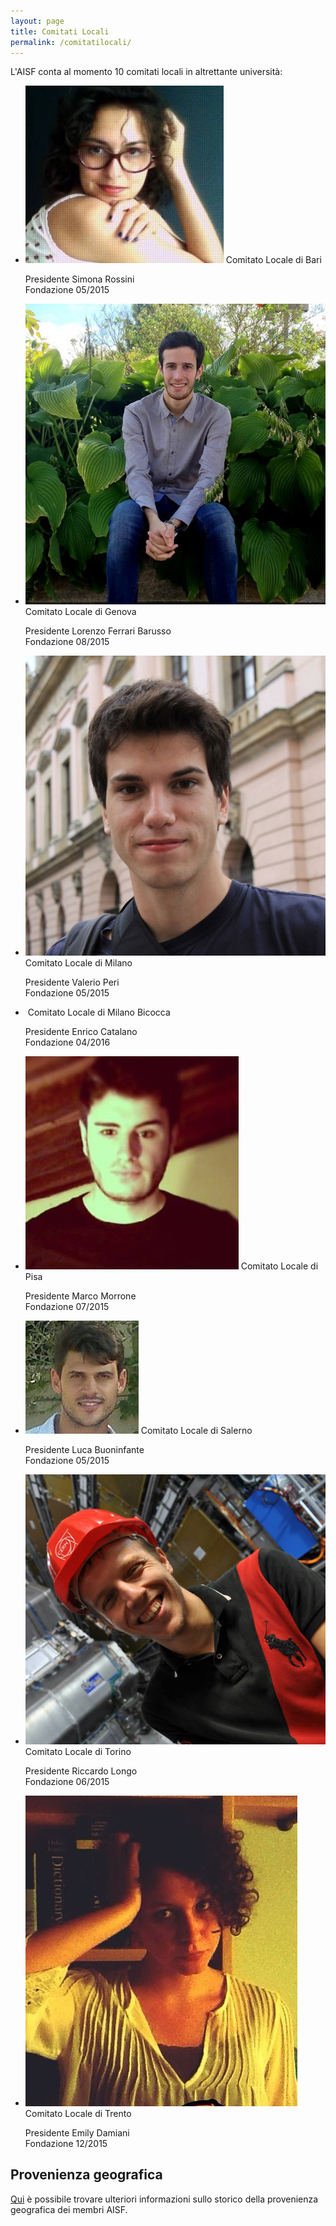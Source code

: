 ```yaml
---
layout: page
title: Comitati Locali
permalink: /comitatilocali/
---
```


L'AISF conta al momento 10 comitati locali in altrettante università:

<ul class="collection">
  <li class="collection-item avatar">
    <img src="/img/presidenti/bari_simona-rossini.jpg" alt="" class="circle">
    <span class="title">Comitato Locale di Bari</span>
    <p>Presidente Simona Rossini <br>
      Fondazione 05/2015
    </p>
    <a href="mailto:bari@ai-sf.it"><i class="fa fa-envelope"></i></a>
    <a href="https://www.facebook.com/AISF-Bari-419162114940421/"><i class="fa fa-facebook-square" aria-hidden="true"></i></a>
  </li>
  <li class="collection-item avatar">
    <img src="/img/presidenti/genova_lorenzo-ferrari-barusso.jpg" alt="" class="circle">
    <span class="title">Comitato Locale di Genova</span>
    <p>Presidente Lorenzo Ferrari Barusso <br>
      Fondazione 08/2015
    </p>
    <a href="mailto:genova@ai-sf.it"><i class="fa fa-envelope"></i></a>

  </li>
  <li class="collection-item avatar">
    <img src="/img/presidenti/milano_valerio-peri.jpg" alt="" class="circle">
    <span class="title">Comitato Locale di Milano</span>
    <p>Presidente Valerio Peri <br>
      Fondazione 05/2015
    </p>
    <a href="mailto:milano@ai-sf.it"><i class="fa fa-envelope"></i></a>
    <a href="https://www.facebook.com/aisfunimi/"><i class="fa fa-facebook-square" aria-hidden="true"></i></a>

  </li>
  <li class="collection-item avatar">
    <img src="/img/presidenti/milanobicocca_enrico-catalano.jpg" alt="" class="circle">
    <span class="title">Comitato Locale di Milano Bicocca</span>
    <p>Presidente Enrico Catalano <br>
      Fondazione 04/2016
    </p>
    <a href="mailto:milano.bicocca@ai-sf.it"><i class="fa fa-envelope"></i></a>
    <a href="https://www.facebook.com/groups/929555897125683/"><i class="fa fa-facebook-square" aria-hidden="true"></i></a>

  </li>
  <li class="collection-item avatar">
    <img src="/img/presidenti/pisa_marco-morrone.jpg" alt="" class="circle">
    <span class="title">Comitato Locale di Pisa</span>
    <p>Presidente Marco Morrone <br>
      Fondazione 07/2015
    </p>
    <a href="mailto:pisa@ai-sf.it"><i class="fa fa-envelope"></i></a>
    <a href="https://www.facebook.com/ComitatoLocalePisa/"><i class="fa fa-facebook-square" aria-hidden="true"></i></a>

  </li>
  <li class="collection-item avatar">
    <img src="/img/presidenti/salerno_luca-buoninfante.jpg" alt="" class="circle">
    <span class="title">Comitato Locale di Salerno</span>
    <p>Presidente Luca Buoninfante <br>
      Fondazione 05/2015
    </p>
    <a href="mailto:salerno@ai-sf.it"><i class="fa fa-envelope"></i></a>

  </li>
  <li class="collection-item avatar">
    <img src="/img/presidenti/torino_riccardo-longo.jpg" alt="" class="circle">
    <span class="title">Comitato Locale di Torino</span>
    <p>Presidente Riccardo Longo <br>
      Fondazione 06/2015
    </p>
    <a href="mailto:torino@ai-sf.it"><i class="fa fa-envelope"></i></a>
    <a href="https://www.facebook.com/AISF-Torino-1642147402727081/"><i class="fa fa-facebook-square" aria-hidden="true"></i></a>

  </li>
  <li class="collection-item avatar">
    <img src="/img/presidenti/trento_emily-damiani.jpg" alt="" class="circle">
    <span class="title">Comitato Locale di Trento</span>
    <p>Presidente Emily Damiani <br>
      Fondazione 12/2015
    </p>
    <a href="mailto:trento@ai-sf.it"><i class="fa fa-envelope"></i></a>
    <a href="https://www.facebook.com/AISF-Trento-958208697625956/"><i class="fa fa-facebook-square" aria-hidden="true"></i></a>

  </li>
</ul>

## Provenienza geografica

<a href="/geo/">Qui</a> è possibile trovare ulteriori informazioni sullo storico della provenienza geografica dei membri AISF.
